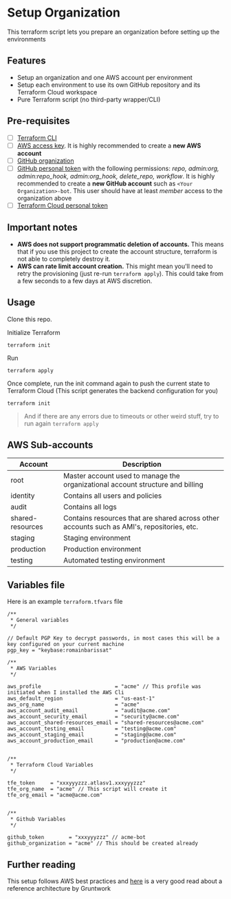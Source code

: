 # Setup Organization

This terraform script lets you prepare an organization before setting up the environments

## Features

- Setup an organization and one AWS account per environment
- Setup each environment to use its own GitHub repository and its Terraform Cloud workspace
- Pure Terraform script (no third-party wrapper/CLI)

## Pre-requisites

- [ ] [Terraform CLI](https://learn.hashicorp.com/terraform/getting-started/install.html)
- [ ] [AWS access key](https://console.aws.amazon.com/iam/home#/security_credentials). It is highly recommended to create a **new AWS account**
- [ ] [GitHub organization](https://github.com/account/organizations/new)
- [ ] [GitHub personal token](https://github.com/settings/tokens) with the following permissions: _repo, admin:org, admin:repo_hook, admin:org_hook, delete_repo, workflow_. It is highly recommended to create a **new GitHub account** such as `<Your Organization>-bot`. This user should have at least _member_ access to the organization above
- [ ] [Terraform Cloud personal token](https://app.terraform.io/app/settings/tokens)

## Important notes

- **AWS does not support programmatic deletion of accounts.** This means that if you use this project to create the account structure, terraform is not able to completely destroy it.
- **AWS can rate limit account creation.** This might mean you'll need to retry the provisioning (just re-run `terraform apply`). This could take from a few seconds to a few days at AWS discretion.

## Usage

Clone this repo.

Initialize Terraform

`terraform init`

Run

`terraform apply`

Once complete, run the init command again to push the current state to Terraform Cloud (This script generates the backend configuration for you)

`terraform init`

> And if there are any errors due to timeouts or other weird stuff, try to run again `terraform apply`

## AWS Sub-accounts

| Account          | Description                                                                                |
| ---------------- | ------------------------------------------------------------------------------------------ |
| root             | Master account used to manage the organizational account structure and billing             |
| identity         | Contains all users and policies                                                            |
| audit            | Contains all logs                                                                          |
| shared-resources | Contains resources that are shared across other accounts such as AMI's, repositories, etc. |
| staging          | Staging environment                                                                        |
| production       | Production environment                                                                     |
| testing          | Automated testing environment                                                              |

## Variables file

Here is an example `terraform.tfvars` file

```hcl
/**
 * General variables
 */

// Default PGP Key to decrypt passwords, in most cases this will be a key configured on your current machine
pgp_key = "keybase:romainbarissat"

/**
 * AWS Variables
 */

aws_profile                        = "acme" // This profile was initiated when I installed the AWS Cli
aws_default_region                 = "us-east-1"
aws_org_name                       = "acme"
aws_account_audit_email            = "audit@acme.com"
aws_account_security_email         = "security@acme.com"
aws_account_shared-resources_email = "shared-resources@acme.com"
aws_account_testing_email          = "testing@acme.com"
aws_account_staging_email          = "staging@acme.com"
aws_account_production_email       = "production@acme.com"


/**
 * Terraform Cloud Variables
 */

tfe_token     = "xxxyyyzzz.atlasv1.xxxyyyzzz"
tfe_org_name  = "acme" // This script will create it
tfe_org_email = "acme@acme.com"


/**
 * Github Variables
 */

github_token        = "xxxyyyzzz" // acme-bot
github_organization = "acme" // This should be created already
```

## Further reading

This setup follows AWS best practices and [here](https://gruntwork.io/guides/foundations/how-to-configure-production-grade-aws-account-structure) is a very good read about a reference architecture by Gruntwork
